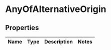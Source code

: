 # AnyOfAlternativeOrigin

## Properties
Name | Type | Description | Notes
------------ | ------------- | ------------- | -------------
